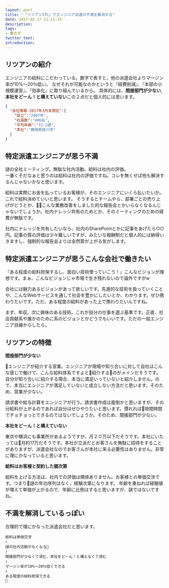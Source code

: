 ```yaml
---
layout: post
title: "「リツアンSTC」でエンジニア派遣の不満を解消する"
date: 2017-05-17 21:11:33
description:
tags:
- 働き方
twitter_text:
introduction:
---
```


## リツアンの紹介

エンジニアの給料にこだわっている。数字で表すと、他の派遣会社よりマージン率が10%～20％低い。
なぜそれが可能なのかというと『経費削減』、『本部の小規模運営』、『効率化』に取り組んでいるから。
具体的には、**間接部門が少ない**, **本社をどーん！と構えていない**この２点だと個人的には思います。  
```json
{
  "会社情報 2017年3月末現在":{
    "設立":"2007年",
    "社員数":"406名",
    "平均年齢":"32.2歳",
    "本社":"静岡県掛川市"
  }
}
```

## 特定派遣エンジニアが思う不満
謎の全社ミーティング。無駄な社内活動。給料は社内の評価。  
一番くそだなぁと思うのは給料は社内の評価ですね。コレを無くせば他も解決するんじゃないかなと思います。

給料は実際にお金を払っているお客様が、そのエンジニアにいくら払いたいか。これで給料決めていいと思います。
そうするとチームやら、部署ごとの売り上げがどうとか、こんな業務改善をしました的な報告会とかいらなくなるんじゃないでしょうか。社内ナレッジ共有のためとか、そのミーティングのための経費が無駄です。

社内にナレッジを共有したいなら、社内のSharePointとかに記事をあげたら○○円。記事の質の評価は少々難しいですが、みたいな報酬制だと個人的には納得いきますし、強制的な報告会よりは全然質が上がる気がします。

## 特定派遣エンジニアが思うこんな会社で働きたい
『ある程度の給料担保するし、面白い技術使っていこう！』こんなビジョンが理想です。まぁ、こんなビジョンじゃ市場で生き残れないので論外ですがw  

会社には魅力あるビジョンがあって欲しいです。先進的な技術を扱っていくことや、こんなWebサービスを通して社会を豊かにしたいとか、わかります。ぜひ携わりたいです。ただ、ある程度の給料があった上で携わりたいんですね。


まず、年収。次に興味のある技術。これが自分の仕事を選ぶ基準です。正直、社会貢献系や誰かのために系のビジョンとかどうでもいいです。ただの一般エンジニア目線からしたら。

## リツアンの特徴
**間接部門が少ない**

エンジニアが紹介する営業。エンジニアが現場や知り合いに対して自社はこんな感じで働けて、こんな給料体系ですよと紹介するのがメインだそうです。自分が知り合いに紹介する場合、本当に満足いっていないと紹介しません。ので、本当にエンジニアが満足していないと成立しない方法だと思います。そのため、営業が少ない。

請求書や給与計算をエンジニアが行う。請求書作成は面倒かと思いますが、その分給料が上がるのであれば自分はぜひやりたいと思います。慣れれば隙間時間でチョチョっとできるのではないでしょうか。そのため、間接部門が少ない。

**本社をどーん！と構えていない**

東京や横浜にも事業所があるようですが、月２０万以下だそうです。本社にいたっては月約17万だそうです。本社が立派だとお客さんを無駄に招待をすることがありますが、派遣会社なのでお客さんが本社に来る必要性はありません。非常に理にかなっていると思います。

**給料はお客様と契約した額次第**

給料を上げる方法は、社内での評価は関係ありません。お客様との単価交渉です。つまり謎の年功序列はなく、経験次第になります。
年齢を重ねれば経験値が増えて単価が上がるので、年齢に比例はすると思いますが、謎ではないですね。

## 不満を解消しているっぽい
合理的で理にかなった派遣会社だと思います。

```
給料は単価交渉
↓
謎の社内活動がなくなる
↓
間接部門が少なくて済む、本社をどーん！と構えなくて済む
↓
マージン率が10%～20％低くできる
↓
ある程度の給料担保できる

```

